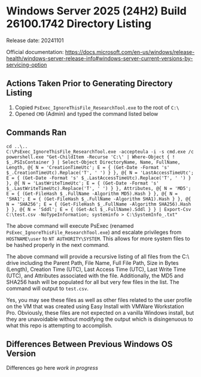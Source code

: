 # Windows Server 2025 (24H2) Build 26100.1742 Directory Listing

Release date: 20241101

Official documentation: https://docs.microsoft.com/en-us/windows/release-health/windows-server-release-info#windows-server-current-versions-by-servicing-option

## Actions Taken Prior to Generating Directory Listing

1. Copied `PsExec_IgnoreThisFile_ResearchTool.exe` to the root of `C:\`
2. Opened `CMD` (Admin) and typed the command listed below

## Commands Ran

```
cd ..\..
C:\PsExec_IgnoreThisFile_ResearchTool.exe -accepteula -i -s cmd.exe /c powershell.exe "Get-ChildItem -Recurse 'C:\' | Where-Object { ! $_.PSIsContainer } | Select-Object DirectoryName, Name, FullName, Length, @{ N = 'CreationTimeUtc'; E = { (Get-Date -Format 's' $_.CreationTimeUtc).Replace('T', ' ') } }, @{ N = 'LastAccessTimeUtc'; E = { (Get-Date -Format 's' $_.LastAccessTimeUtc).Replace('T', ' ') } }, @{ N = 'LastWriteTimeUtc'; E = { (Get-Date -Format 's' $_.LastWriteTimeUtc).Replace('T', ' ') } }, Attributes, @{ N = 'MD5'; E = { (Get-FileHash $_.FullName -Algorithm MD5).Hash } }, @{ N = 'SHA1'; E = { (Get-FileHash $_.FullName -Algorithm SHA1).Hash } }, @{ N = 'SHA256'; E = { (Get-FileHash $_.FullName -Algorithm SHA256).Hash } }, @{ N = 'Sddl'; E = { (Get-Acl $_.FullName).Sddl } } | Export-Csv C:\test.csv -NoTypeInformation; systeminfo > C:\SystemInfo_.txt"
```

The above command will execute PsExec (renamed `PsExec_IgnoreThisFile_ResearchTool.exe`) and escalate privileges from `HOSTNAME\user` to `NT AUTHORITY\SYSTEM`. This allows for more system files to be hashed properly in the next command.

The above command will provide a recursive listing of all files from the C:\ drive including the Parent Path, File Name, Full File Path, Size in Bytes (Length), Creation Time (UTC), Last Access Time (UTC), Last Write Time (UTC), and Attributes associated with the file. Additionally, the MD5 and SHA256 hash will be populated for all but very few files in the list. The command will output to `test.csv`. 

Yes, you may see these files as well as other files related to the user profile on the VM that was created using Easy Install with VMWare Workstation Pro. Obviously, these files are not expected on a vanilla Windows install, but they are unavoidable without modifying the output which is disingenuous to what this repo is attempting to accomplish.

## Differences Between Previous Windows OS Version

Differences go here *work in progress*
